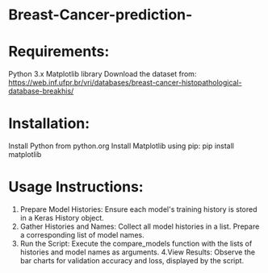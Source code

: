 # Breast-Cancer-prediction-

# Requirements:
Python 3.x
Matplotlib library
Download the dataset from:
https://web.inf.ufpr.br/vri/databases/breast-cancer-histopathological-database-breakhis/

# Installation:
Install Python from python.org
Install Matplotlib using pip:
pip install matplotlib

# Usage Instructions:
1. Prepare Model Histories:
Ensure each model's training history is stored in a Keras History object.
2. Gather Histories and Names:
Collect all model histories in a list.
Prepare a corresponding list of model names.
3. Run the Script:
Execute the compare_models function with the lists of histories and model names as arguments.
4.View Results:
Observe the bar charts for validation accuracy and loss, displayed by the script.
